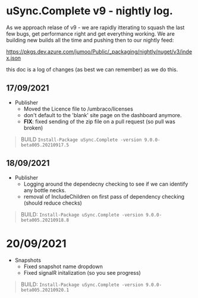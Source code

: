 # uSync.Complete v9 - nightly log. 

As we approach relase of v9 - we are rapidly itterating to squash the last few bugs, get performance right and get everything working. 
We are building new builds all the time and pushing then to our nightly feed: 

https://pkgs.dev.azure.com/jumoo/Public/_packaging/nightly/nuget/v3/index.json

this doc is a log of changes (as best we can remember) as we do this. 

## 17/09/2021
- Publisher 
  -  Moved the Licence file to /umbraco/licenses
  - don't default to the 'blank' site page on the dashboard anymore.
  - **FIX**: fixed sending of the zip file on a pull request (so pull was broken)

> BUILD `Install-Package uSync.Complete -version 9.0.0-beta005.20210917.5`

## 18/09/2021
- Publisher
  - Logging around the dependecny checking to see if we can identify any bottle necks.
  - removal of IncludeChildren on first pass of dependency checking (should reduce checks)

> BUILD: `Install-Package uSync.Complete -version 9.0.0-beta005.20210918.8`

# 20/09/2021

- Snapshots
  - Fixed snapshot name dropdown
  - Fixed signalR initalization (so you see progress)

> BUILD: `Install-Package uSync.Complete -version 9.0.0-beta005.20210920.1`
